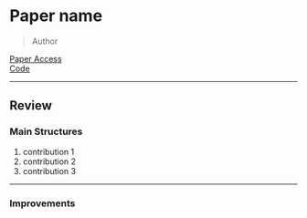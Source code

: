 # Paper name

> Author

[Paper Access]()  
[Code]()

---
## Review
### Main Structures
1. contribution 1
2. contribution 2
3. contribution 3

---
### Improvements

